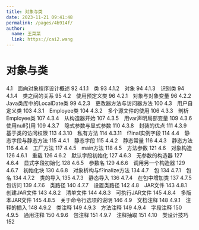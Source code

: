 ```yaml
---
title: 对象与类
date: 2023-11-21 09:41:48
permalink: /pages/4b914f/
author: 
  name: 王菜菜
  link: https://cai2.wang
---
```

# 对象与类

4.1　面向对象程序设计概述 92
4.1.1　类 93
4.1.2　对象 94
4.1.3　识别类 94
4.1.4　类之间的关系 95
4.2　使用预定义类 96
4.2.1　对象与对象变量 96
4.2.2　Java类库中的LocalDate类 99
4.2.3　更改器方法与访问器方法 100
4.3　用户自定义类 103
4.3.1　Employee类 104
4.3.2　多个源文件的使用 106
4.3.3　剖析Employee类 107
4.3.4　从构造器开始 107
4.3.5　用var声明局部变量 109
4.3.6　使用null引用 109
4.3.7　隐式参数与显式参数 110
4.3.8　封装的优点 111
4.3.9　基于类的访问权限 113
4.3.10　私有方法 114
4.3.11　f?inal实例字段 114
4.4　静态字段与静态方法 115
4.4.1　静态字段 115
4.4.2　静态常量 116
4.4.3　静态方法 116
4.4.4　工厂方法 117
4.4.5　main方法 118
4.5　方法参数 121
4.6　对象构造 126
4.6.1　重载 126
4.6.2　默认字段初始化 127
4.6.3　无参数的构造器 127
4.6.4　显式字段初始化 128
4.6.5　参数名 129
4.6.6　调用另一个构造器 129
4.6.7　初始化块 130
4.6.8　对象析构与f?inalize方法 134
4.7　包 134
4.7.1　包名 134
4.7.2　类的导入 135
4.7.3　静态导入 136
4.7.4　在包中增加类 137
4.7.5　包访问 139
4.7.6　类路径 140
4.7.7　设置类路径 142
4.8　JAR文件 143
4.8.1　创建JAR文件 143
4.8.2　清单文件 144
4.8.3　可执行JAR文件 145
4.8.4　多版本JAR文件 145
4.8.5　关于命令行选项的说明 146
4.9　文档注释 148
4.9.1　注释的插入 148
4.9.2　类注释 149
4.9.3　方法注释 149
4.9.4　字段注释 150
4.9.5　通用注释 150
4.9.6　包注释 151
4.9.7　注释抽取 151
4.10　类设计技巧 152
